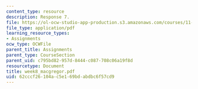 ```yaml
---
content_type: resource
description: Response 7.
file: https://ol-ocw-studio-app-production.s3.amazonaws.com/courses/11-946-planning-in-transition-economies-for-growth-and-equity-spring-2004/62cccf26104ac5e169bdabdbc6f57cd9_week8_macgregor.pdf
file_type: application/pdf
learning_resource_types:
- Assignments
ocw_type: OCWFile
parent_title: Assignments
parent_type: CourseSection
parent_uid: c795bd82-957d-8444-c087-708c06a19f8d
resourcetype: Document
title: week8_macgregor.pdf
uid: 62cccf26-104a-c5e1-69bd-abdbc6f57cd9
---
```

